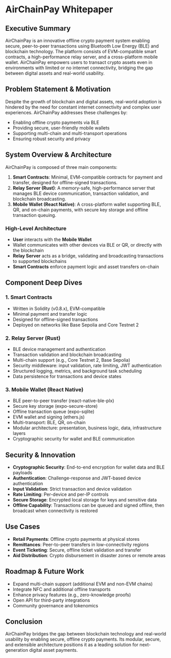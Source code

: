 # AirChainPay Whitepaper

## Executive Summary
AirChainPay is an innovative offline crypto payment system enabling secure, peer-to-peer transactions using Bluetooth Low Energy (BLE) and blockchain technology. The platform consists of EVM-compatible smart contracts, a high-performance relay server, and a cross-platform mobile wallet. AirChainPay empowers users to transact crypto assets even in environments with limited or no internet connectivity, bridging the gap between digital assets and real-world usability.

## Problem Statement & Motivation
Despite the growth of blockchain and digital assets, real-world adoption is hindered by the need for constant internet connectivity and complex user experiences. AirChainPay addresses these challenges by:
- Enabling offline crypto payments via BLE
- Providing secure, user-friendly mobile wallets
- Supporting multi-chain and multi-transport operations
- Ensuring robust security and privacy

## System Overview & Architecture
AirChainPay is composed of three main components:
1. **Smart Contracts**: Minimal, EVM-compatible contracts for payment and transfer, designed for offline-signed transactions.
2. **Relay Server (Rust)**: A memory-safe, high-performance server that manages BLE device communication, transaction validation, and blockchain broadcasting.
3. **Mobile Wallet (React Native)**: A cross-platform wallet supporting BLE, QR, and on-chain payments, with secure key storage and offline transaction queuing.

### High-Level Architecture
- **User** interacts with the **Mobile Wallet**
- Wallet communicates with other devices via BLE or QR, or directly with the blockchain
- **Relay Server** acts as a bridge, validating and broadcasting transactions to supported blockchains
- **Smart Contracts** enforce payment logic and asset transfers on-chain

## Component Deep Dives

### 1. Smart Contracts
- Written in Solidity (v0.8.x), EVM-compatible
- Minimal payment and transfer logic
- Designed for offline-signed transactions
- Deployed on networks like Base Sepolia and Core Testnet 2

### 2. Relay Server (Rust)
- BLE device management and authentication
- Transaction validation and blockchain broadcasting
- Multi-chain support (e.g., Core Testnet 2, Base Sepolia)
- Security middleware: input validation, rate limiting, JWT authentication
- Structured logging, metrics, and background task scheduling
- Data persistence for transactions and device states

### 3. Mobile Wallet (React Native)
- BLE peer-to-peer transfer (react-native-ble-plx)
- Secure key storage (expo-secure-store)
- Offline transaction queue (expo-sqlite)
- EVM wallet and signing (ethers.js)
- Multi-transport: BLE, QR, on-chain
- Modular architecture: presentation, business logic, data, infrastructure layers
- Cryptographic security for wallet and BLE communication

## Security & Innovation
- **Cryptographic Security**: End-to-end encryption for wallet data and BLE payloads
- **Authentication**: Challenge-response and JWT-based device authentication
- **Input Validation**: Strict transaction and device validation
- **Rate Limiting**: Per-device and per-IP controls
- **Secure Storage**: Encrypted local storage for keys and sensitive data
- **Offline Capability**: Transactions can be queued and signed offline, then broadcast when connectivity is restored

## Use Cases
- **Retail Payments**: Offline crypto payments at physical stores
- **Remittances**: Peer-to-peer transfers in low-connectivity regions
- **Event Ticketing**: Secure, offline ticket validation and transfer
- **Aid Distribution**: Crypto disbursement in disaster zones or remote areas

## Roadmap & Future Work
- Expand multi-chain support (additional EVM and non-EVM chains)
- Integrate NFC and additional offline transports
- Enhance privacy features (e.g., zero-knowledge proofs)
- Open API for third-party integrations
- Community governance and tokenomics

## Conclusion
AirChainPay bridges the gap between blockchain technology and real-world usability by enabling secure, offline crypto payments. Its modular, secure, and extensible architecture positions it as a leading solution for next-generation digital asset payments. 
